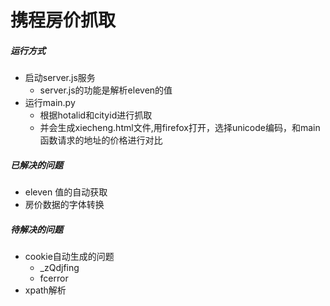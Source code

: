 # 携程房价抓取

##### 运行方式
* 启动server.js服务
    * server.js的功能是解析eleven的值
* 运行main.py
    * 根据hotalid和cityid进行抓取
    * 并会生成xiecheng.html文件,用firefox打开，选择unicode编码，和main函数请求的地址的价格进行对比



##### 已解决的问题
* eleven 值的自动获取
* 房价数据的字体转换

##### 待解决的问题
* cookie自动生成的问题
    * _zQdjfing
    * fcerror
* xpath解析   